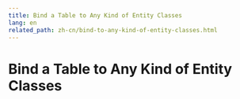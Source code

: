 ```yaml
---
title: Bind a Table to Any Kind of Entity Classes
lang: en
related_path: zh-cn/bind-to-any-kind-of-entity-classes.html
---
```


# Bind a Table to Any Kind of Entity Classes

